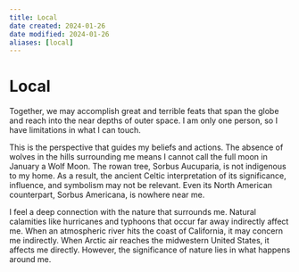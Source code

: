 ```yaml
---
title: Local
date created: 2024-01-26
date modified: 2024-01-26
aliases: [local]
---
```


# Local

Together, we may accomplish great and terrible feats that span the globe and reach into the near depths of outer space. I am only one person, so I have limitations in what I can touch.

This is the perspective that guides my beliefs and actions. The absence of wolves in the hills surrounding me means I cannot call the full moon in January a Wolf Moon. The rowan tree, Sorbus Aucuparia, is not indigenous to my home. As a result, the ancient Celtic interpretation of its significance, influence, and symbolism may not be relevant. Even its North American counterpart, Sorbus Americana, is nowhere near me.

I feel a deep connection with the nature that surrounds me. Natural calamities like hurricanes and typhoons that occur far away indirectly affect me. When an atmospheric river hits the coast of California, it may concern me indirectly. When Arctic air reaches the midwestern United States, it affects me directly. However, the significance of nature lies in what happens around me.
